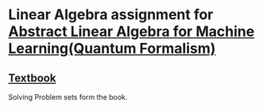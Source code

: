 # Linear Algebra assignment for [Abstract Linear Algebra for Machine Learning(Quantum Formalism)](https://quantumformalism.com/abstract-linear-algebra-for-ml)
## [Textbook](https://www.cis.upenn.edu/~jean/math-deep.pdf)
Solving Problem sets form the book.


